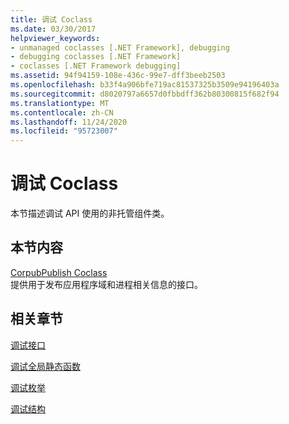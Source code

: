 ```yaml
---
title: 调试 Coclass
ms.date: 03/30/2017
helpviewer_keywords:
- unmanaged coclasses [.NET Framework], debugging
- debugging coclasses [.NET Framework]
- coclasses [.NET Framework debugging]
ms.assetid: 94f94159-108e-436c-99e7-dff3beeb2503
ms.openlocfilehash: b33f4a906bfe719ac81537325b3509e94196403a
ms.sourcegitcommit: d8020797a6657d0fbbdff362b80300815f682f94
ms.translationtype: MT
ms.contentlocale: zh-CN
ms.lasthandoff: 11/24/2020
ms.locfileid: "95723007"
---
```

# <a name="debugging-coclasses"></a>调试 Coclass

本节描述调试 API 使用的非托管组件类。  
  
## <a name="in-this-section"></a>本节内容  

 [CorpubPublish Coclass](corpubpublish-coclass.md)  
 提供用于发布应用程序域和进程相关信息的接口。  
  
## <a name="related-sections"></a>相关章节  

 [调试接口](debugging-interfaces.md)  
  
 [调试全局静态函数](debugging-global-static-functions.md)  
  
 [调试枚举](debugging-enumerations.md)  
  
 [调试结构](debugging-structures.md)
